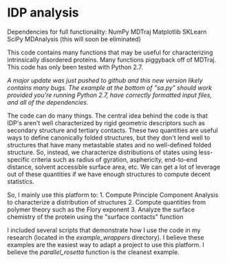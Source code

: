 # IDP analysis

Dependencies for full functionality:
	NumPy
	MDTraj
	Matplotlib
	SKLearn
	SciPy
	MDAnalysis (this will soon be eliminated)

This code contains many functions that may be useful for characterizing 
intrinsically disordered proteins. Many functions piggyback off of
MDTraj. This code has only been tested with Python 2.7. 

*A major update was just pushed to github and this new version
likely contains many bugs. The example at the bottom of "sa.py" should
work provided you're running Python 2.7, have correctly formatted input
files, and all of the dependencies.*

The code can do many things. The central idea behind the code is that
IDP's aren't well characterized by rigid geometric descriptors such as
secondary structure and tertiary contacts. These two quantities 
are useful ways to define canonically folded structures, but they don't
lend well to structures that have many metastable states and no 
well-defined folded structure. So, instead, we characterize distributions 
of states using less-specific criteria such as radius of gyration,
asphericity, end-to-end distance, solvent accessible surface area, etc.
We can get a lot of leverage out of these quantities if we have 
enough structures to compute decent statistics. 

So, I mainly use this platform to:
	1. Compute Principle Component Analysis to characterize a 
	distribution of structures
	2. Compute quantities from polymer theory such as the Flory
	exponent
	3. Analyze the surface chemistry of the protein using the
	"surface contacts" function

I included several scripts that demonstrate how I use the code in my
research (located in the *example_wrappers* directory). I believe
these examples are the easiest way to adapt a project to use this 
platform. I believe the *parallel_rosetta* function is the cleanest
example.
